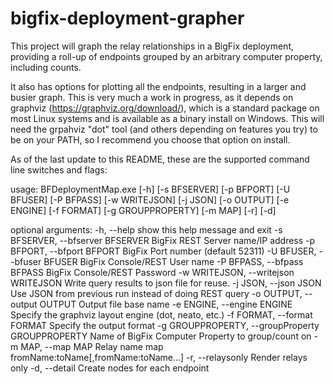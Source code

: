 # bigfix-deployment-grapher

This project will graph the relay relationships in a BigFix deployment,
providing a roll-up of endpoints grouped by an arbitrary computer property,
including counts.

It also has options for plotting all the endpoints, resulting in a larger
and busier graph. This is very much a work in progress, as it depends on
graphviz (https://graphviz.org/download/), which is a standard package
on most Linux systems and is available as a binary install on Windows.
This will need the grpahviz "dot" tool (and others depending on features you
try) to be on your PATH, so I recommend you choose that option on install.

As of the last update to this README, these are the supported command line
switches and flags:

usage: BFDeploymentMap.exe [-h] [-s BFSERVER] [-p BFPORT] [-U BFUSER]
 [-P BFPASS] [-w WRITEJSON] [-j JSON] [-o OUTPUT] [-e ENGINE]
 [-f FORMAT] [-g GROUPPROPERTY] [-m MAP] [-r] [-d]

optional arguments:
  -h, --help            show this help message and exit
  -s BFSERVER, --bfserver BFSERVER
                        BigFix REST Server name/IP address
  -p BFPORT, --bfport BFPORT
                        BigFix Port number (default 52311)
  -U BFUSER, --bfuser BFUSER
                        BigFix Console/REST User name
  -P BFPASS, --bfpass BFPASS
                        BigFix Console/REST Password
  -w WRITEJSON, --writejson WRITEJSON
                        Write query results to json file for reuse.
  -j JSON, --json JSON  Use JSON from previous run instead of doing REST query
  -o OUTPUT, --output OUTPUT
                        Output file base name
  -e ENGINE, --engine ENGINE
                        Specify the graphviz layout engine (dot, neato, etc.)
  -f FORMAT, --format FORMAT
                        Specify the output format
  -g GROUPPROPERTY, --groupProperty GROUPPROPERTY
                        Name of BigFix Computer Property to group/count on
  -m MAP, --map MAP     Relay name map fromName:toName[,fromName:toName...]
  -r, --relaysonly      Render relays only
  -d, --detail          Create nodes for each endpoint
